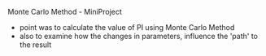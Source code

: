Monte Carlo Method - MiniProject
- point was to calculate the value of PI using Monte Carlo Method
- also to examine how the changes in parameters, influence the 'path' to the result

